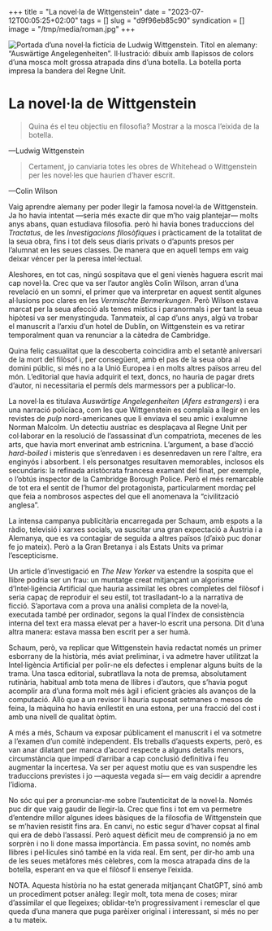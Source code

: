+++
title = "La novel·la de Wittgenstein"
date = "2023-07-12T00:05:25+02:00"
tags = []
slug = "d9f96eb85c90"
syndication = []
image = "/tmp/media/roman.jpg"
+++

<img src="/tmp/media/roman.jpg" alt="Portada d’una novel·la fictícia de Ludwig Wittgenstein. Títol en alemany: “Auswärtige Angelegenheiten”. Il·lustració: dibuix amb llapissos de colors d’una mosca molt grossa atrapada dins d’una botella. La botella porta impresa la bandera del Regne Unit.">

# La novel·la de Wittgenstein

> Quina és el teu objectiu en filosofia? Mostrar a la mosca l’eixida de la botella.

—Ludwig Wittgenstein

> Certament, jo canviaria totes les obres de Whitehead o Wittgenstein per les novel·les que haurien d’haver escrit.

—Colin Wilson

Vaig aprendre alemany per poder llegir la famosa novel·la de Wittgenstein. Ja ho havia intentat —seria més exacte dir que m’ho vaig plantejar— molts anys abans, quan estudiava filosofia. però hi havia bones traduccions del *Tractatus*, de les *Investigacions filosòfiques* i pràcticament de la totalitat de la seua obra, fins i tot dels seus diaris privats o d’apunts presos per l’alumnat en les seues classes. De manera que en aquell temps em vaig deixar véncer per la peresa intel·lectual.

Aleshores, en tot cas, ningú sospitava que el geni vienès haguera escrit mai cap novel·la. Crec que va ser l’autor anglès Colin Wilson, arran d’una revelació en un somni, el primer que va interpretar en aquest sentit algunes al·lusions poc clares en les *Vermischte Bermerkungen*. Però Wilson estava marcat per la seua afecció als temes místics i paranormals i per tant la seua hipòtesi va ser menystinguda. Tanmateix, al cap d’uns anys, algú va trobar el manuscrit a l’arxiu d’un hotel de Dublín, on Wittgenstein es va retirar temporalment quan va renunciar a la càtedra de Cambridge.

Quina feliç casualitat que la descoberta coincidira amb el setantè aniversari de la mort del filòsof i, per consegüent, amb el pas de la seua obra al domini públic, si més no a la Unió Europea i en molts altres països arreu del món. L’editorial que havia adquirit el text, doncs, no hauria de pagar drets d’autor, ni necessitaria el permís dels marmessors per a publicar-lo.

La novel·la es titulava *Auswärtige Angelegenheiten* (*Afers estrangers*) i era una narració policíaca, com les que Wittgenstein es complaïa a llegir en les revistes de *pulp* nord-americanes que li enviava el seu amic i exalumne Norman Malcolm. Un detectiu austríac es desplaçava al Regne Unit per col·laborar en la resolució de l’assassinat d’un compatriota, mecenes de les arts, que havia mort enverinat amb estricnina. L’argument, a base d’acció *hard-boiled* i misteris que s’enredaven i es desenredaven un rere l'altre, era enginyós i absorbent. I els personatges resultaven memorables, inclosos els secundaris: la refinada aristòcrata francesa examant del finat, per exemple, o l’obtús inspector de la Cambridge Borough Police. Però el més remarcable de tot era el sentit de l’humor del protagonista, particularment mordaç pel que feia a nombrosos aspectes del que ell anomenava la “civilització anglesa”.

La intensa campanya publicitària encarregada per Schaum, amb espots a la ràdio, televisió i xarxes socials, va suscitar una gran expectació a Àustria i a Alemanya, que es va contagiar de seguida a altres països (d’això puc donar fe jo mateix). Però a la Gran Bretanya i als Estats Units va primar l’escepticisme.

Un article d’investigació en *The New Yorker* va estendre la sospita que el llibre podria ser un frau: un muntatge creat mitjançant un algorisme d’Intel·ligència Artificial que hauria assimilat les obres completes del filòsof i seria capaç de reproduir el seu estil, tot traslladant-lo a la narrativa de ficció. S’aportava com a prova una anàlisi completa de la novel·la, executada també per ordinador, segons la qual l’índex de consistència interna del text era massa elevat per a haver-lo escrit una persona. Dit d’una altra manera: estava massa ben escrit per a ser humà.

Schaum, però, va replicar que Wittgenstein havia redactat només un primer esborrany de la història, més aviat preliminar, i va admetre haver utilitzat la Intel·ligència Artificial per polir-ne els defectes i emplenar alguns buits de la trama. Una tasca editorial, subratllava la nota de premsa, absolutament rutinària, habitual amb tota mena de llibres i d’autors, que s’havia pogut acomplir ara d’una forma molt més àgil i eficient gràcies als avanços de la computació. Allò que a un revisor li hauria suposat setmanes o mesos de feina, la màquina ho havia enllestit en una estona, per una fracció del cost i amb una nivell de qualitat òptim.

A més a més, Schaum va exposar públicament el manuscrit i el va sotmetre a l’examen d’un comitè independent. Els treballs d’aquests experts, però, es van anar dilatant per manca d’acord respecte a alguns detalls menors, circumstància que impedí d’arribar a cap conclusió definitiva i feu augmentar la incertesa. Va ser per aquest motiu que es van suspendre les traduccions previstes i jo —aquesta vegada sí— em vaig decidir a aprendre l’idioma.

No sóc qui per a pronunciar-me sobre l’autenticitat de la novel·la. Només puc dir que vaig gaudir de llegir-la. Crec que fins i tot em va permetre d’entendre millor algunes idees bàsiques de la filosofia de Wittgenstein que se m’havien resistit fins ara. En canvi, no estic segur d’haver copsat al final qui era de debò l’assassí. Però aquest dèficit meu de comprensió ja no em sorprèn i no li done massa importància. Em passa sovint, no només amb llibres i pel·lícules sinó també en la vida real. Em sent, per dir-ho amb una de les seues metàfores més cèlebres, com la mosca atrapada dins de la botella, esperant en va que el filòsof li ensenye l’eixida.

NOTA. Aquesta història no ha estat generada mitjançant ChatGPT, sinó amb un procediment potser anàleg: llegir molt, tota mena de coses; mirar d’assimilar el que llegeixes; oblidar-te’n progressivament i remesclar el que queda d’una manera que puga parèixer original i interessant, si més no per a tu mateix.